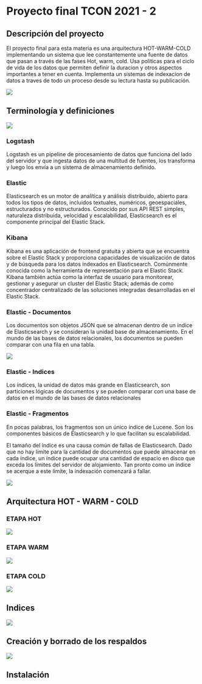 # Proyecto final TCON 2021 - 2

## Descripción del proyecto

El proyecto final para esta materia es una arquitectura HOT-WARM-COLD implementando un sistema que lee constantemente una fuente de datos que pasan a través de las fases Hot, warm, cold. Usa politicas para el ciclo de vida de los datos que permiten definir la duracion y otros aspectos importantes a tener en cuenta. Implementa un sistemas de indexacion de datos a traves de todo un proceso desde su lectura hasta su publicación.

![](./assets/architecture.PNG)

## Terminología y definiciones

![](./assets/definitions.PNG)

### Logstash

Logstash es un pipeline de procesamiento de datos que funciona del lado del servidor y que ingesta datos de una multitud de fuentes, los transforma y luego los envía a un sistema de almacenamiento definido.

### Elastic

Elasticsearch es un motor de analítica y análisis distribuido, abierto para todos los tipos de datos, incluidos textuales, numéricos, geoespaciales, estructurados y no estructurados. Conocido por sus API REST simples, naturaleza distribuida, velocidad y escalabilidad, Elasticsearch es el componente principal del Elastic Stack.

### Kibana

Kibana es una aplicación de frontend gratuita y abierta que se encuentra sobre el Elastic Stack y proporciona capacidades de visualización de datos y de búsqueda para los datos indexados en Elasticsearch. Comúnmente conocida como la herramienta de representación para el Elastic Stack. Kibana también actúa como la interfaz de usuario para monitorear, gestionar y asegurar un cluster del Elastic Stack; además de como concentrador centralizado de las soluciones integradas desarrolladas en el Elastic Stack.

### Elastic - Documentos

Los documentos son objetos JSON que se almacenan dentro de un índice de Elasticsearch y se consideran la unidad base de almacenamiento. En el mundo de las bases de datos relacionales, los documentos se pueden comparar con una fila en una tabla.

![](./assets/documentExample.PNG)

### Elastic - Indices

Los índices, la unidad de datos más grande en Elasticsearch, son particiones lógicas de documentos y se pueden comparar con una base de datos en el mundo de las bases de datos relacionales

### Elastic - Fragmentos

En pocas palabras, los fragmentos son un único índice de Lucene. Son los componentes básicos de Elasticsearch y lo que facilitan su escalabilidad.

El tamaño del índice es una causa común de fallas de Elasticsearch. Dado que no hay límite para la cantidad de documentos que puede almacenar en cada índice, un índice puede ocupar una cantidad de espacio en disco que exceda los límites del servidor de alojamiento. Tan pronto como un índice se acerque a este límite, la indexación comenzará a fallar.

![](./assets/fragment.PNG)

## Arquitectura HOT - WARM - COLD

### ETAPA HOT

![](./assets/Hot.jpeg)

### ETAPA WARM

![](./assets/Warm.jpeg)

### ETAPA COLD

![](./assets/Cold.jpeg)

## Indices

![](./assets/Indices.jpeg)

## Creación y borrado de los respaldos

![](./assets/DeletePhase.jpeg)

## Instalación
